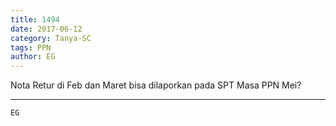 ```yaml
---
title: 1494
date: 2017-06-12
category: Tanya-SC
tags: PPN
author: EG
---
```


Nota Retur di Feb dan Maret bisa dilaporkan pada SPT Masa PPN Mei?

---



`EG`
